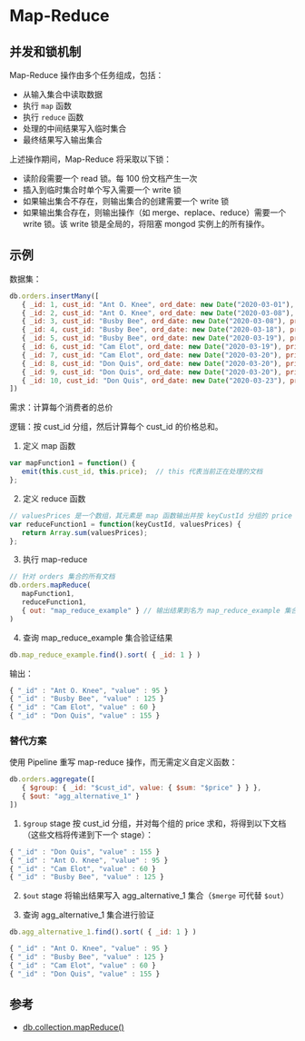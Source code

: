 # Map-Reduce

## 并发和锁机制

Map-Reduce 操作由多个任务组成，包括：

* 从输入集合中读取数据
* 执行 `map` 函数
* 执行 `reduce` 函数
* 处理的中间结果写入临时集合
* 最终结果写入输出集合

上述操作期间，Map-Reduce 将采取以下锁：

* 读阶段需要一个 read 锁。每 100 份文档产生一次
* 插入到临时集合时单个写入需要一个 write 锁
* 如果输出集合不存在，则输出集合的创建需要一个 write 锁
* 如果输出集合存在，则输出操作（如 merge、replace、reduce）需要一个 write 锁。该 write 锁是全局的，将阻塞 mongod 实例上的所有操作。

## 示例

数据集：

```js
db.orders.insertMany([
   { _id: 1, cust_id: "Ant O. Knee", ord_date: new Date("2020-03-01"), price: 25, items: [ { sku: "oranges", qty: 5, price: 2.5 }, { sku: "apples", qty: 5, price: 2.5 } ], status: "A" },
   { _id: 2, cust_id: "Ant O. Knee", ord_date: new Date("2020-03-08"), price: 70, items: [ { sku: "oranges", qty: 8, price: 2.5 }, { sku: "chocolates", qty: 5, price: 10 } ], status: "A" },
   { _id: 3, cust_id: "Busby Bee", ord_date: new Date("2020-03-08"), price: 50, items: [ { sku: "oranges", qty: 10, price: 2.5 }, { sku: "pears", qty: 10, price: 2.5 } ], status: "A" },
   { _id: 4, cust_id: "Busby Bee", ord_date: new Date("2020-03-18"), price: 25, items: [ { sku: "oranges", qty: 10, price: 2.5 } ], status: "A" },
   { _id: 5, cust_id: "Busby Bee", ord_date: new Date("2020-03-19"), price: 50, items: [ { sku: "chocolates", qty: 5, price: 10 } ], status: "A"},
   { _id: 6, cust_id: "Cam Elot", ord_date: new Date("2020-03-19"), price: 35, items: [ { sku: "carrots", qty: 10, price: 1.0 }, { sku: "apples", qty: 10, price: 2.5 } ], status: "A" },
   { _id: 7, cust_id: "Cam Elot", ord_date: new Date("2020-03-20"), price: 25, items: [ { sku: "oranges", qty: 10, price: 2.5 } ], status: "A" },
   { _id: 8, cust_id: "Don Quis", ord_date: new Date("2020-03-20"), price: 75, items: [ { sku: "chocolates", qty: 5, price: 10 }, { sku: "apples", qty: 10, price: 2.5 } ], status: "A" },
   { _id: 9, cust_id: "Don Quis", ord_date: new Date("2020-03-20"), price: 55, items: [ { sku: "carrots", qty: 5, price: 1.0 }, { sku: "apples", qty: 10, price: 2.5 }, { sku: "oranges", qty: 10, price: 2.5 } ], status: "A" },
   { _id: 10, cust_id: "Don Quis", ord_date: new Date("2020-03-23"), price: 25, items: [ { sku: "oranges", qty: 10, price: 2.5 } ], status: "A" }
])
```

需求：计算每个消费者的总价

逻辑：按 cust_id 分组，然后计算每个 cust_id 的价格总和。

1. 定义 map 函数

```js
var mapFunction1 = function() {
   emit(this.cust_id, this.price);  // this 代表当前正在处理的文档
};
```

2. 定义 reduce 函数

```js
// valuesPrices 是一个数组，其元素是 map 函数输出并按 keyCustId 分组的 price 值
var reduceFunction1 = function(keyCustId, valuesPrices) {
   return Array.sum(valuesPrices);
};
```

3. 执行 map-reduce

```js
// 针对 orders 集合的所有文档
db.orders.mapReduce(
   mapFunction1,
   reduceFunction1,
   { out: "map_reduce_example" } // 输出结果到名为 map_reduce_example 集合，若该集合存在，将替换旧的内容
)
```

4. 查询 map_reduce_example 集合验证结果

```js
db.map_reduce_example.find().sort( { _id: 1 } )
```

输出：

```js
{ "_id" : "Ant O. Knee", "value" : 95 }
{ "_id" : "Busby Bee", "value" : 125 }
{ "_id" : "Cam Elot", "value" : 60 }
{ "_id" : "Don Quis", "value" : 155 }
```

### 替代方案

使用 Pipeline 重写 map-reduce 操作，而无需定义自定义函数：

```js
db.orders.aggregate([
   { $group: { _id: "$cust_id", value: { $sum: "$price" } } },
   { $out: "agg_alternative_1" }
])
```

1. `$group` stage 按 cust_id 分组，并对每个组的 price 求和，将得到以下文档（这些文档将传递到下一个 stage）：

```js
{ "_id" : "Don Quis", "value" : 155 }
{ "_id" : "Ant O. Knee", "value" : 95 }
{ "_id" : "Cam Elot", "value" : 60 }
{ "_id" : "Busby Bee", "value" : 125 }
```

2. `$out` stage 将输出结果写入 agg_alternative_1 集合（`$merge` 可代替 `$out`）

3. 查询 agg_alternative_1 集合进行验证

```js
db.agg_alternative_1.find().sort( { _id: 1 } )
```

```js
{ "_id" : "Ant O. Knee", "value" : 95 }
{ "_id" : "Busby Bee", "value" : 125 }
{ "_id" : "Cam Elot", "value" : 60 }
{ "_id" : "Don Quis", "value" : 155 }
```

## 参考

* [db.collection.mapReduce()](https://docs.mongodb.com/manual/reference/method/db.collection.mapReduce/#db.collection.mapReduce)
